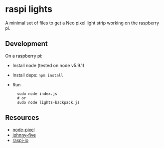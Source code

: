 # raspi lights

A minimal set of files to get a Neo pixel light strip working on the raspberry pi.

## Development

On a raspberry pi:

* Install node (tested on node v5.9.1)
* Install deps: `npm install`
* Run

        sudo node index.js
        # or
        sudo node lights-backpack.js

## Resources

* [node-pixel](https://github.com/ajfisher/node-pixel)
* [johnny-five](https://github.com/rwaldron/johnny-five)
* [raspi-io](https://github.com/nebrius/raspi-io/)
